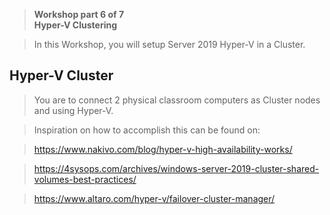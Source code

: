 >   **Workshop part 6 of 7**  
>   **Hyper-V Clustering**

>   In this Workshop, you will setup Server 2019 Hyper-V in a Cluster.

Hyper-V Cluster
---------------

>   You are to connect 2 physical classroom computers as Cluster nodes and using
>   Hyper-V.

>   Inspiration on how to accomplish this can be found on:

>   <https://www.nakivo.com/blog/hyper-v-high-availability-works/>

>   <https://4sysops.com/archives/windows-server-2019-cluster-shared-volumes-best-practices/>

>   <https://www.altaro.com/hyper-v/failover-cluster-manager/>
